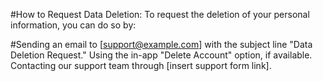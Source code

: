 #How to Request Data Deletion:
To request the deletion of your personal information, you can do so by:

#Sending an email to [support@example.com] with the subject line "Data Deletion Request."
Using the in-app "Delete Account" option, if available.
Contacting our support team through [insert support form link].